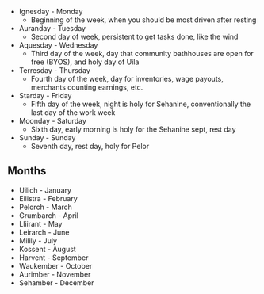 - Ignesday - Monday
	- Beginning of the week, when you should be most driven after resting
- Auranday - Tuesday
	- Second day of week, persistent to get tasks done, like the wind
- Aquesday - Wednesday
	- Third day of the week, day that community bathhouses are open for free (BYOS), and holy day of Uila
- Terresday - Thursday
	- Fourth day of the week, day for inventories, wage payouts, merchants counting earnings, etc.
- Starday - Friday
	- Fifth day of the week, night is holy for Sehanine, conventionally the last day of the work week
- Moonday - Saturday
	- Sixth day, early morning is holy for the Sehanine sept, rest day
- Sunday - Sunday
	- Seventh day, rest day, holy for Pelor

## Months
- Uilich - January
- Eilistra - February
- Pelorch - March
- Grumbarch - April
- Lliirant - May
- Leirarch - June
- Milily - July
- Kossent - August
- Harvent - September
- Waukember - October
- Aurimber - November
- Sehamber - December